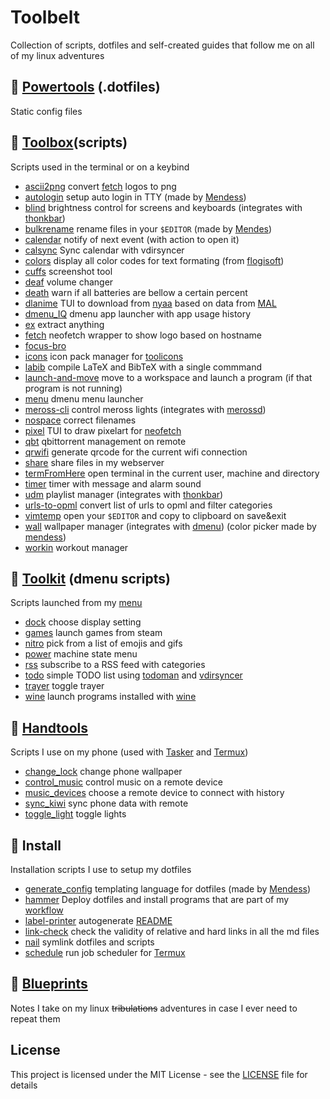 # Toolbelt
Collection of scripts, dotfiles and self-created guides that follow me on all
of my linux adventures

## :hammer: [Powertools](powertools) (.dotfiles)
Static config files

## 🧰 [Toolbox](toolbox)(scripts)
Scripts used in the terminal or on a keybind
* [ascii2png](toolbox/ascii2png.tool) convert [fetch](toolbox/fetch) logos to png
* [autologin](toolbox/autologin.tool) setup auto login in TTY (made by [Mendess](https://github.com/mendess))
* [blind](toolbox/blind.tool) brightness control for screens and keyboards (integrates with [thonkbar](https://github.com/JoseFilipeFerreira/thonkbar))
* [bulkrename](toolbox/bulkrename.tool) rename files in your `$EDITOR` (made by [Mendes](https://github.com/mendess/))
* [calendar](toolbox/calendar.tool) notify of next event (with action to open it)
* [calsync](toolbox/calsync.tool) Sync calendar with vdirsyncer
* [colors](toolbox/colors.tool) display all color codes for text formating (from [flogisoft](https://misc.flogisoft.com/bash/tip_colors_and_formatting))
* [cuffs](toolbox/cuffs.tool) screenshot tool
* [deaf](toolbox/deaf.tool) volume changer
* [death](toolbox/death.tool) warn if all batteries are bellow a certain percent
* [dlanime](toolbox/dlanime.tool) TUI to download from [nyaa](https://nyaa.si) based on data from [MAL](https://myanimelist.net)
* [dmenu_IQ](toolbox/dmenu_IQ.tool) dmenu app launcher with app usage history
* [ex](toolbox/ex.tool) extract anything
* [fetch](toolbox/fetch.tool) neofetch wrapper to show logo based on hostname
* [focus-bro](toolbox/focus-bro.py) 
* [icons](toolbox/icons.tool) icon pack manager for [toolicons](powertools/toolicons)
* [labib](toolbox/labib.tool) compile LaTeX and BibTeX with a single commmand
* [launch-and-move](toolbox/launch-and-move.tool) move to a workspace and launch a program (if that program is not running)
* [menu](toolbox/menu.tool) dmenu menu launcher
* [meross-cli](toolbox/meross-cli.tool) control meross lights (integrates with [merossd](https://github.com/JoseFilipeFerreira/merossd))
* [nospace](toolbox/nospace.tool) correct filenames
* [pixel](toolbox/pixel.tool) TUI to draw pixelart for [neofetch](powertools/neofetch)
* [qbt](toolbox/qbt.tool) qbittorrent management on remote
* [qrwifi](toolbox/qrwifi.tool) generate qrcode for the current wifi connection
* [share](toolbox/share.tool) share files in my webserver
* [termFromHere](toolbox/termFromHere.tool) open terminal in the current user, machine and directory
* [timer](toolbox/timer.tool) timer with message and alarm sound
* [udm](toolbox/udm.tool) playlist manager (integrates with [thonkbar](https://github.com/JoseFilipeFerreira/thonkbar))
* [urls-to-opml](toolbox/urls-to-opml.tool) convert list of urls to opml and filter categories
* [vimtemp](toolbox/vimtemp.tool) open your `$EDITOR` and copy to clipboard on save&exit
* [wall](toolbox/wall.tool) wallpaper manager (integrates with [dmenu](https://github.com/mendess/dmenu)) (color picker made by [mendess](https://github.com/mendess))
* [workin](toolbox/workin.tool) workout manager

## :wrench: [Toolkit](toolkit) (dmenu scripts)
Scripts launched from my [menu](toolbox/menu.tool)
* [dock](toolkit/dock.menu) choose display setting
* [games](toolkit/games.menu) launch games from steam
* [nitro](toolkit/nitro.menu) pick from a list of emojis and gifs
* [power](toolkit/power.menu) machine state menu
* [rss](toolkit/rss.menu) subscribe to a RSS feed with categories
* [todo](toolkit/todo.menu) simple TODO list using [todoman](https://github.com/pimutils/todoman) and [vdirsyncer](https://github.com/pimutils/vdirsyncer)
* [trayer](toolkit/trayer.menu) toggle trayer
* [wine](toolkit/wine.menu) launch programs installed with [wine](https://www.winehq.org/)

## :iphone: [Handtools](handtools)
Scripts I use on my phone (used with [Tasker](https://tasker.joaoapps.com/) and
[Termux](https://github.com/termux/termux-app))
* [change_lock](handtools/change_lock.tool) change phone wallpaper
* [control_music](handtools/control_music.tool) control music on a remote device
* [music_devices](handtools/music_devices.tool) choose a remote device to connect with history
* [sync_kiwi](handtools/sync_kiwi.tool) sync phone data with remote
* [toggle_light](handtools/toggle_light.tool) toggle lights


## :link: Install
Installation scripts I use to setup my dotfiles
* [generate_config](./generate_config) templating language for dotfiles (made by [Mendess](https://github.com/mendess/spell-book))
* [hammer](./hammer) Deploy dotfiles and install programs that are part of my [workflow](.workflow.csv)
* [label-printer](./label-printer) autogenerate [README](README.md)
* [link-check](./link-check) check the validity of relative and hard links in all the md files
* [nail](./nail) symlink dotfiles and scripts
* [schedule](./schedule) run job scheduler for [Termux](https://github.com/termux/termux-app)

## :blue_book: [Blueprints](blueprints)
Notes I take on my linux ~~tribulations~~ adventures in case I ever need to repeat them

## License
This project is licensed under the MIT License - see the [LICENSE](LICENSE) file for details
